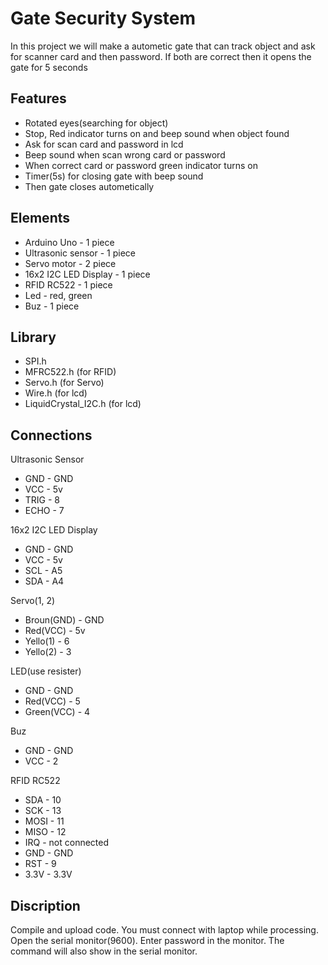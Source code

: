 
# Gate Security System

In this project we will make a autometic gate that can track object and ask for scanner card and then password. If both are correct then it opens the gate for 5 seconds


## Features

- Rotated eyes(searching for object)
- Stop, Red indicator turns on and beep sound when object found
- Ask for scan card and password in lcd
- Beep sound when scan wrong card or password
- When correct card or password green indicator turns on
- Timer(5s) for closing gate with beep sound 
- Then gate closes autometically

## Elements
- Arduino Uno - 1 piece
- Ultrasonic sensor - 1 piece
- Servo motor - 2 piece
- 16x2 I2C LED Display - 1 piece
- RFID RC522 - 1 piece
- Led - red, green
- Buz - 1 piece


## Library
- SPI.h 
- MFRC522.h (for RFID)
- Servo.h (for Servo)
- Wire.h (for lcd)
- LiquidCrystal_I2C.h (for lcd)


    
## Connections

Ultrasonic Sensor
- GND - GND
- VCC - 5v
- TRIG - 8
- ECHO - 7

16x2 I2C LED Display
- GND - GND
- VCC - 5v
- SCL - A5
- SDA - A4

Servo(1, 2)
- Broun(GND) - GND
- Red(VCC) - 5v
- Yello(1) - 6
- Yello(2) - 3

LED(use resister)
- GND - GND
- Red(VCC) - 5
- Green(VCC) - 4

Buz
- GND - GND
- VCC - 2

RFID RC522
- SDA - 10
- SCK - 13
- MOSI - 11
- MISO - 12
- IRQ - not connected
- GND - GND
- RST - 9
- 3.3V - 3.3V
## Discription

Compile and upload code. You must connect with laptop while processing. Open the serial monitor(9600). Enter password in the monitor. The command will also show in the serial monitor.

